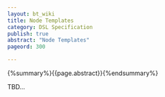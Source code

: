 ```yaml
---
layout: bt_wiki
title: Node Templates
category: DSL Specification
publish: true
abstract: "Node Templates"
pageord: 300

---
```

{%summary%}{{page.abstract}}{%endsummary%}

TBD...



